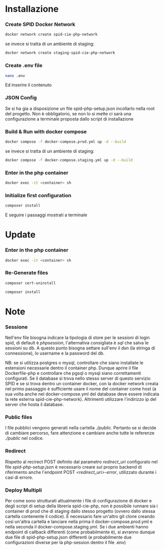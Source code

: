 # Installazione

### Create SPID Docker Network
```bash
docker network create spid-cie-php-network
```
se invece si tratta di un ambiente di staging:
```bash
docker network create staging-spid-cie-php-network
```

### Create .env file
```bash
nano .env
```
Ed inserire il contenuto

### JSON Config
Se si ha gia a disposizione un file spid-php-setup.json incollarlo nella root del progetto. 
Non è obbligatorio, se non lo si mette ci sarà una configurazione a terminale proposta dallo script di installazione


### Build & Run with docker compose
```bash
docker compose -f docker-compose.prod.yml up -d --build
```
se invece si tratta di un ambiente di staging:
```bash
docker compose -f docker-compose.staging.yml up -d --build
```

### Enter in the php container
```bash
docker exec -it <container> sh
```

### Initialize first configuration
```bash
composer install
```
E seguire i passaggi mostrati a terminale


# Update
### Enter in the php container
```bash
docker exec -it <container> sh
```

### Re-Generate files
```bash
composer cert-uninstall
```
```bash
composer install
```

# Note

### Sessione
Nell'env file bisogna indicare la tipologia di store per le sessioni di login spid, di default è *phpsession*, l'alternativa consigliata è *sql* che salva le sessioni su db. A questo punto bisogna settare sull'env il dsn (la stringa di connessione), lo username e la password del db. 

NB: se si utilizza postgres o mysql, controllare che siano installate le estensioni necessarie dentro il container php. Dunque aprire il file Dockerfile-php e controllare che pgsql o mysql siano correttamenti configurati.
Se il database si trova nello stesso server di questo servizio SPID e se si trova dentro un container docker, con la docker network creata nel primo passaggio è sufficiente usare il nome del container come host (a sua volta anche nel docker-compose.yml del database deve essere indicata la rete esterna spid-cie-php-network). Altrimenti utilizzare l'indirizzo ip del server che hosta il database.


### Public files
I file pubblici vengono generati nella cartella *./public*. 
Pertanto se si decide di cambiare percorso, fare attenzione e cambiare anche tutte le referenze *./public* nel codice. 


### Redirect
Rispetto al recirect POST definito dal parametro *redirect_uri* configurato nel file *spid-php-setup.json* è necessario creare sul proprio backend di riferimento anche l'endpoint POST *<redirect_uri>-error*, utilizzato durante i casi di errore.


### Deploy Multipli
Per come sono strutturati attualmente i file di configurazione di docker e degli script di setup della libreria spid-cie-php, non è possibile runnare sia i container di prod che di staging dallo stesso progetto (ovvero dallo stessa cartella contenente il codice). È necessario fare un'altro git clone creando così un'altra cartella e lanciare nella prima il docker-compose.prod.yml e nella seconda il docker-compose.staging.yml.
Se i due ambienti hanno endpoint di callback differenti (come probabilmente è), si avranno dunque due file di spid-php-setup.json differenti (e probabilmente due configurazioni diverse per la php-session dentro il file .env) 
